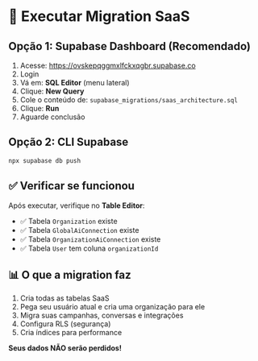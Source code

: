 # 🚀 Executar Migration SaaS

## Opção 1: Supabase Dashboard (Recomendado)

1. Acesse: https://ovskepqggmxlfckxqgbr.supabase.co
2. Login
3. Vá em: **SQL Editor** (menu lateral)
4. Clique: **New Query**
5. Cole o conteúdo de: `supabase_migrations/saas_architecture.sql`
6. Clique: **Run**
7. Aguarde conclusão

## Opção 2: CLI Supabase

```bash
npx supabase db push
```

## ✅ Verificar se funcionou

Após executar, verifique no **Table Editor**:
- ✅ Tabela `Organization` existe
- ✅ Tabela `GlobalAiConnection` existe
- ✅ Tabela `OrganizationAiConnection` existe
- ✅ Tabela `User` tem coluna `organizationId`

## 📊 O que a migration faz

1. Cria todas as tabelas SaaS
2. Pega seu usuário atual e cria uma organização para ele
3. Migra suas campanhas, conversas e integrações
4. Configura RLS (segurança)
5. Cria índices para performance

**Seus dados NÃO serão perdidos!**
